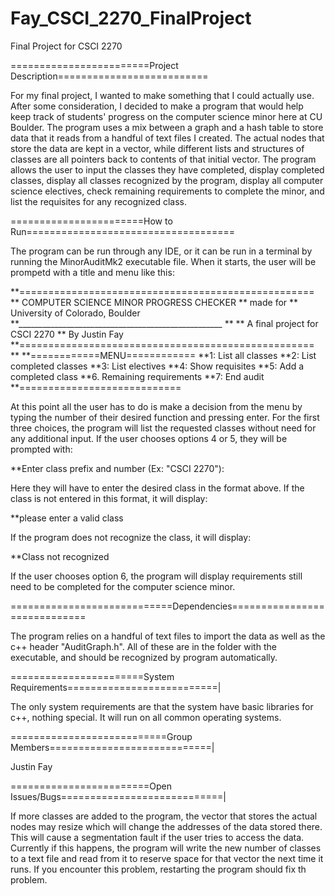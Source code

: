 # Fay_CSCI_2270_FinalProject
Final Project for CSCI 2270

========================Project Description==========================

For my final project, I wanted to make something that I could actually use. After some consideration, I decided to make a program that would help keep track of students' progress on the computer science minor here at CU Boulder. The program uses a mix between a graph and a hash table to store data that it reads from a handful of text files I created. The actual nodes that store the data are kept in a vector, while different lists and structures of classes are all pointers back to contents of that initial vector. The program allows the user to input the classes they have completed, display completed classes, display all classes recognized by the program, display all computer science electives, check remaining requirements to complete the minor, and list the requisites for any recognized class.

=======================How to Run====================================

The program can be run through any IDE, or it can be run in a terminal by running the MinorAuditMk2 executable file. When it starts, the user will be prompetd with a title and menu like this:

**===================================================
**      COMPUTER SCIENCE MINOR PROGRESS CHECKER
**                      made for
**           University of Colorado, Boulder
**___________________________________________________
**
**            A final project for CSCI 2270
**                    By Justin Fay
**===================================================
**
**============MENU============
**1: List all classes
**2: List completed classes
**3: List electives
**4: Show requisites
**5: Add a completed class
**6. Remaining requirements
**7: End audit
**============================

At this point all the user has to do is make a decision from the menu by typing the number of their desired function and pressing enter. For the first three choices, the program will list the requested classes without need for any additional input.
If the user chooses options 4 or 5, they will be prompted with:

**Enter class prefix and number (Ex: "CSCI 2270"):

Here they will have to enter the desired class in the format above. If the class is not entered in this format, it will display:

**please enter a valid class

If the program does not recognize the class, it will display:

**Class not recognized

If the user chooses option 6, the program will display requirements still need to be completed for the computer science minor.

============================Dependencies=============================

The program relies on a handful of text files to import the data as well as the c++ header "AuditGraph.h". All of these are in the folder with the executable, and should be recognized by program automatically.

=======================System Requirements==========================|

The only system requirements are that the system have basic libraries for c++, nothing special. It will run on all common operating systems.

===========================Group Members============================|

Justin Fay

========================Open Issues/Bugs============================|

If more classes are added to the program, the vector that stores the actual nodes may resize which will change the addresses of the data stored there. This will cause a segmentation fault if the user tries to access the data. Currently if this happens, the program will write the new number of classes to a text file and read from it to reserve space for that vector the next time it runs. If you encounter this problem, restarting the program should fix th problem.